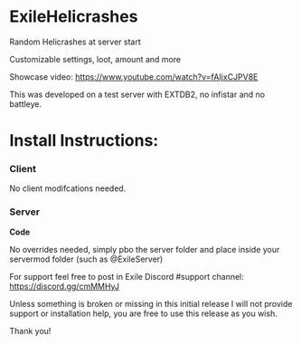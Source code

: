 # ExileHelicrashes
Random Helicrashes at server start

Customizable settings, loot, amount and more

Showcase video: https://www.youtube.com/watch?v=fAIjxCJPV8E

This was developed on a test server with EXTDB2, no infistar and no battleye.


# Install Instructions:

### Client
No client modifcations needed.

### Server

**Code**

No overrides needed, simply pbo the server folder and place inside your servermod folder (such as @ExileServer)

For support feel free to post in Exile Discord #support channel: https://discord.gg/cmMMHyJ

Unless something is broken or missing in this initial release I will not provide support or installation help, you are free to use this release as you wish.

Thank you!
